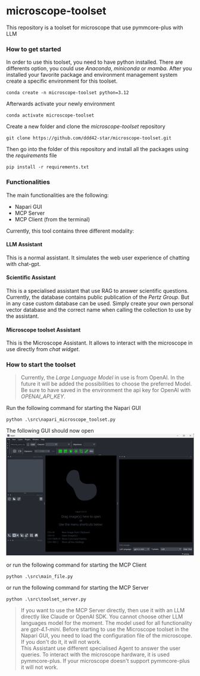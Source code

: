 # microscope-toolset
This repository is a toolset for microscope that use pymmcore-plus with LLM


### How to get  started

In order to use this toolset, you need to have python installed. There are differents option, you could use *Anaconda*, *miniconda* or *mamba*. After you installed your favorite package and environment management system create a specific environment for this toolset.

```
conda create -n microscope-toolset python=3.12
```
Afterwards activate your newly environment
```
conda activate microscope-toolset
```
Create a new folder and clone the _microscope-toolset_ repository
```
git clone https://github.com/ddd42-star/microscope-toolset.git
```
Then go into the folder of this repository and install all the packages using the *requirements* file
```
pip install -r requirements.txt
```
### Functionalities
The main functionalities are the following:
 - Napari GUI
 - MCP Server
 - MCP Client (from the terminal)

Currently, this tool contains three different modality:
#### LLM Assistant
This is a normal assistant. It simulates the web user experience of chatting with chat-gpt.
#### Scientific Assistant
This is a specialised assistant that use RAG to answer scientific questions. 
Currently, the database contains public publication of the *Pertz Group*. But in any case custom database can be used.
Simply create your own personal vector database and the correct name when calling the collection to use by the assistant.
#### Microscope toolset Assistant
This is the Microscope Assistant. It allows to interact with the microscope in use directly from
*chat widget*. 


### How to start the toolset

> Currently, the *Large Language Model* in use is from OpenAI. In the future it will be added the possibilities to choose the preferred Model. Be sure to have saved in the environment the api key for OpenAI with *OPENAI_API_KEY*.

Run the following command for starting the Napari GUI
```
python .\src\napari_microscope_toolset.py
```
The following GUI should now open
![My beatiful gui](/pictures/gui.png)

or run the following command for starting the MCP Client
```
python .\src\main_file.py
```
or run the following command for starting the MCP Server
```
python .\src\toolset_server.py
```
> If you want to use the MCP Server directly, then use it with an LLM directly like Claude or OpenAI SDK.
> You cannot choose other LLM languages model for the moment. The model used for all functionality are *gpt-4.1-mini*.
> Before starting to use the Microscope toolset in the Napari GUI, you need to load the configuration file of the microscope.
> If you don't do it, it will not work.\
This Assistant use different specialised Agent to answer the user queries.
> To interact with the microscope hardware, it is used pymmcore-plus. If your microscope
> doesn't support pymmcore-plus it will not work.

